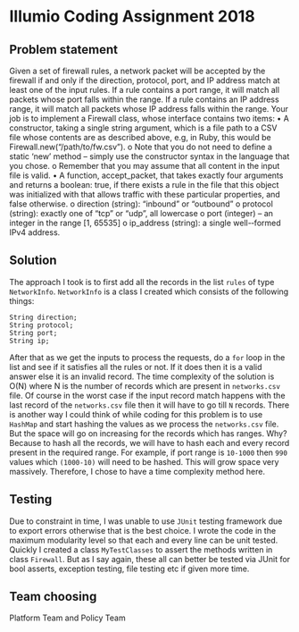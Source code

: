 # Illumio Coding Assignment 2018

## Problem statement
Given a set of firewall rules, a network packet will be accepted by the firewall if and only if the
direction, protocol, port, and IP address match at least one of the input rules. If a rule contains
a port range, it will match all packets whose port falls within the range. If a rule contains an IP
address range, it will match all packets whose IP address falls within the range.
Your job is to implement a Firewall class, whose interface contains two items:
• A constructor, taking a single string argument, which is a file path to a CSV file whose
contents are as described above, e.g, in Ruby, this would be
Firewall.new(“/path/to/fw.csv”).
o Note that you do not need to define a static ‘new’ method – simply use the
constructor syntax in the language that you chose.
o Remember that you may assume that all content in the input file is valid.
• A function, accept_packet, that takes exactly four arguments and returns a boolean:
true, if there exists a rule in the file that this object was initialized with that allows traffic
with these particular properties, and false otherwise.
o direction (string): “inbound” or “outbound”
o protocol (string): exactly one of “tcp” or “udp”, all lowercase
o port (integer) – an integer in the range [1, 65535]
o ip_address (string): a single well-­‐formed IPv4 address.

## Solution
The approach I took is to first add all the records in the list `rules` of type `NetworkInfo`. `NetworkInfo` is a class I created which consists of the following things:
```
String direction;
String protocol;
String port;
String ip;
``` 
After that as we get the inputs to process the requests, do a `for` loop in the list and see if it satisfies all the rules or not. If it does then it is a valid answer else it is an invalid record. The time complexity of the solution is O(N) where N is the number of records which are present in `networks.csv` file. Of course in the worst case if the input record match happens with the last record of the `networks.csv` file then it will have to go till `N` records. There is another way I could think of while coding for this problem is to use `HashMap` and start hashing the values as we process the `networks.csv` file. But the space will go on increasing for the records which has ranges. Why? Because to hash all the records, we will have to hash each and every record present in the required range. For example, if port range is `10-1000` then `990` values which `(1000-10)` will need to be hashed. This will grow space very massively. Therefore, I chose to have a time complexity method here.

## Testing
Due to constraint in time, I was unable to use `JUnit` testing framework due to export errors otherwise that is the best choice. I wrote the code in the maximum modularity level so that each and every line can be unit tested. Quickly I created a class `MyTestClasses` to assert the methods written in class `Firewall`. But as I say again, these all can better be tested via JUnit for bool asserts, exception testing, file testing etc if given more time.

## Team choosing
Platform Team and Policy Team

